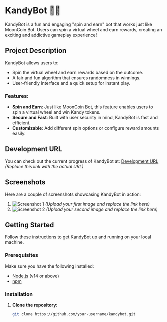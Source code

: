 # KandyBot 🎰🍬

KandyBot is a fun and engaging "spin and earn" bot that works just like MoonCoin Bot. Users can spin a virtual wheel and earn rewards, creating an exciting and addictive gameplay experience!

## Project Description

KandyBot allows users to:

- Spin the virtual wheel and earn rewards based on the outcome.
- A fair and fun algorithm that ensures randomness in winnings.
- User-friendly interface and a quick setup for instant play.

### Features:

- **Spin and Earn**: Just like MoonCoin Bot, this feature enables users to spin a virtual wheel and win Kandy tokens.
- **Secure and Fast**: Built with user security in mind, KandyBot is fast and efficient.
- **Customizable**: Add different spin options or configure reward amounts easily.

## Development URL

You can check out the current progress of KandyBot at:
[Development URL](#) _(Replace this link with the actual URL)_

## Screenshots

Here are a couple of screenshots showcasing KandyBot in action:

1. ![Screenshot 1](#) _(Upload your first image and replace the link here)_
2. ![Screenshot 2](#) _(Upload your second image and replace the link here)_

## Getting Started

Follow these instructions to get KandyBot up and running on your local machine.

### Prerequisites

Make sure you have the following installed:

- [Node.js](https://nodejs.org/) (v14 or above)
- [npm](https://www.npmjs.com/)

### Installation

1. **Clone the repository:**

   ```bash
   git clone https://github.com/your-username/kandybot.git
   ```
